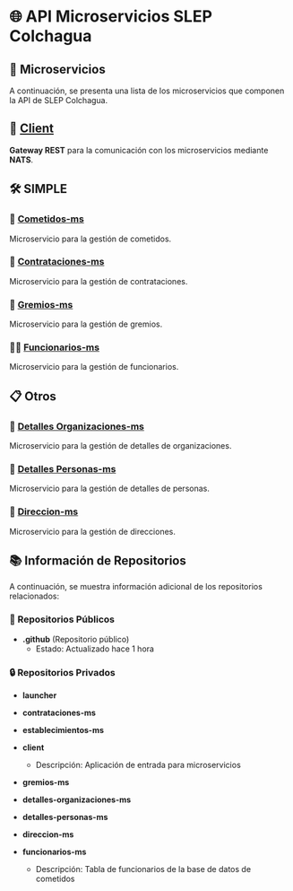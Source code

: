 # 🌐 API Microservicios SLEP Colchagua

## 🧩 Microservicios

A continuación, se presenta una lista de los microservicios que componen la API de SLEP Colchagua.

## 🚪 [Client](https://github.com/SLEP-Colchagua-API-MS/launcher)
**Gateway REST** para la comunicación con los microservicios mediante **NATS**.

## 🛠️ SIMPLE

### 📌 [Cometidos-ms](https://github.com/SLEP-Colchagua-API-MS/cometidos-ms)
Microservicio para la gestión de cometidos.

### 📄 [Contrataciones-ms](https://github.com/SLEP-Colchagua-API-MS/contrataciones-ms)
Microservicio para la gestión de contrataciones.

### 🤝 [Gremios-ms](https://github.com/SLEP-Colchagua-API-MS/gremios-ms)
Microservicio para la gestión de gremios.

### 🧑‍💼 [Funcionarios-ms](https://github.com/SLEP-Colchagua-API-MS/funcionarios-ms)
Microservicio para la gestión de funcionarios.

## 📋 Otros

### 🏢 [Detalles Organizaciones-ms](https://github.com/SLEP-Colchagua-API-MS/detalles-organizaciones-ms)
Microservicio para la gestión de detalles de organizaciones.

### 👥 [Detalles Personas-ms](https://github.com/SLEP-Colchagua-API-MS/detalles-personas-ms)
Microservicio para la gestión de detalles de personas.

### 📍 [Direccion-ms](https://github.com/SLEP-Colchagua-API-MS/direccion-ms)
Microservicio para la gestión de direcciones.

## 📚 Información de Repositorios

A continuación, se muestra información adicional de los repositorios relacionados:

### 📂 Repositorios Públicos

- **.github** (Repositorio público)
  - Estado: Actualizado hace 1 hora

### 🔒 Repositorios Privados

- **launcher**

- **contrataciones-ms**

- **establecimientos-ms**

- **client**
  - Descripción: Aplicación de entrada para microservicios
    
- **gremios-ms**

- **detalles-organizaciones-ms** 

- **detalles-personas-ms**

- **direccion-ms**

- **funcionarios-ms**
  - Descripción: Tabla de funcionarios de la base de datos de cometidos
